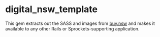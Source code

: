 # digital_nsw_template

This gem extracts out the SASS and images from [buy.nsw](https://github.com/digitalnsw/buy-nsw) and makes it available to any other Rails or Sprockets-supporting application.
